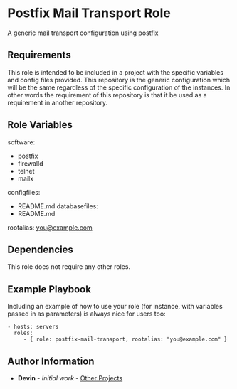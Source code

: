 Postfix Mail Transport Role
=========

A generic mail transport configuration using postfix

Requirements
------------

This role is intended to be included in a project with the specific variables and config files provided. This repository is the generic configuration which will be the same regardless of the specific configuration of the instances.  In other words the requirement of this repository is that it be used as a requirement in another repository.

Role Variables
--------------

software:
  - postfix
  - firewalld
  - telnet
  - mailx
  
configfiles:
  - README.md
databasefiles:
  - README.md

rootalias: you@example.com


Dependencies
------------

This role does not require any other roles.

Example Playbook
----------------

Including an example of how to use your role (for instance, with variables passed in as parameters) is always nice for users too:

    - hosts: servers
      roles:
         - { role: postfix-mail-transport, rootalias: "you@example.com" }


Author Information
------------------

* **Devin** - *Initial work* - [Other Projects](https://github.com/vibechild)
